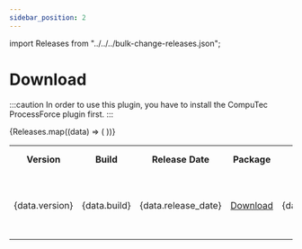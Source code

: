 ```yaml
---
sidebar_position: 2
---
```


import Releases from "../../../bulk-change-releases.json";

# Download

:::caution
    In order to use this plugin, you have to install the CompuTec ProcessForce plugin first.
:::

<table>
  <tr>
    <th>Version</th>
    <th>Build</th>
    <th>Release Date</th>
    <th>Package</th>
    <th>Minimal AppEngine Version</th>
    <th>This version works with</th>
  </tr>
  {Releases.map((data) => (
    <tr>
      <td>{data.version}</td>
      <td>{data.build}</td>
      <td>{data.release_date}</td>
      <td><a href={data.download_url}>Download</a></td>
      <td>{data.minimal_ae_version}</td>
      <td>
        <ul>
            {data.requirements.map((requirement) => (
                <li>{requirement}</li>
            ))}
        </ul>
      </td>
    </tr>
  ))}
</table>
